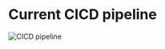 
# Current CICD pipeline

![CICD pipeline](https://github.com/user-attachments/assets/c0c9e918-dcf4-4239-a059-c4f0421d883d)
